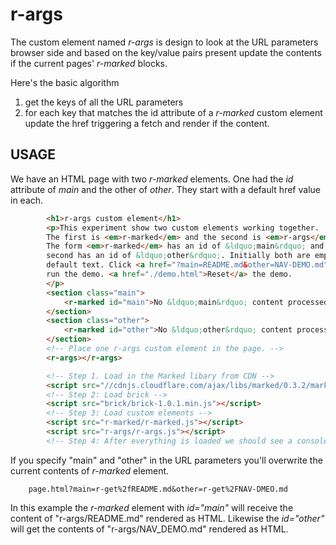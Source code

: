 
# r-args

The custom element named _r-args_ is design to look at the URL parameters browser side and based on the key/value pairs present update the contents if the current pages' _r-marked_ blocks.

Here's the basic algorithm

1. get the keys of all the URL parameters
2. for each key that matches the id attribute of a _r-marked_ custom element update the href triggering a fetch and render if the content.

## USAGE

We have an HTML page with two _r-marked_ elements. One had the _id_ attribute of *main* and the other of *other*.  They start with a default href value in each.

```HTML
        <h1>r-args custom element</h1>
        <p>This experiment show two custom elements working together.
        The first is <em>r-marked</em> and the second is <em>r-args</em>.
        The form <em>r-marked</em> has an id of &ldquo;main&rdquo; and the 
        second has an id of &ldquo;other&rdquo;. Initially both are empty showing some
        default text. Click <a href="?main=README.md&other=NAV-DEMO.md">Here</a> to
        run the demo. <a href="./demo.html">Reset</a> the demo.
        </p>
        <section class="main">
            <r-marked id="main">No &ldquo;main&rdquo; content processed.</r-marked>
        </section>
        <section class="other">
            <r-marked id="other">No &ldquo;other&rdquo; content processed.</r-marked>
        </section>
        <!-- Place one r-args custom element in the page. -->
        <r-args></r-args>

        <!-- Step 1. Load in the Marked libary from CDN -->
        <script src="//cdnjs.cloudflare.com/ajax/libs/marked/0.3.2/marked.min.js"></script>
        <!-- Step 2: Load brick -->
        <script src="brick/brick-1.0.1.min.js"></script>
        <!-- Step 3: Load custom elements -->
        <script src="r-marked/r-marked.js"></script>
        <script src="r-args/r-args.js"></script>
        <!-- Step 4: After everything is loaded we should see a console message. -->
```

If you specify "main" and "other" in the URL parameters you'll overwrite the current contents of _r-marked_ element.

```
    page.html?main=r-get%2fREADME.md&other=r-get%2FNAV-DMEO.md
```

In this example the _r-marked_ element with *id="main"* will receive the content of "r-args/README.md" rendered as HTML. Likewise the *id="other"* will get the contents of "r-args/NAV_DEMO.md" rendered as HTML.
